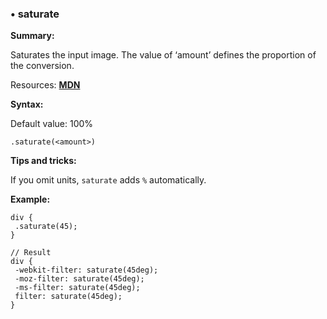 ### <a name="saturate"></a> &#8226; saturate
  **Summary:**

  Saturates the input image. The value of ‘amount’ defines the proportion of the conversion.

  Resources: **[MDN](https://developer.mozilla.org/en-US/docs/Web/CSS/filter#saturate())**

  **Syntax:**

  Default value: 100%

    .saturate(<amount>)

  **Tips and tricks:**

  If you omit units, `saturate` adds `%` automatically.  
    
  **Example:**

    div {
     .saturate(45);
    }
    
    // Result
    div {
     -webkit-filter: saturate(45deg);
     -moz-filter: saturate(45deg);
     -ms-filter: saturate(45deg);
     filter: saturate(45deg);
    }

